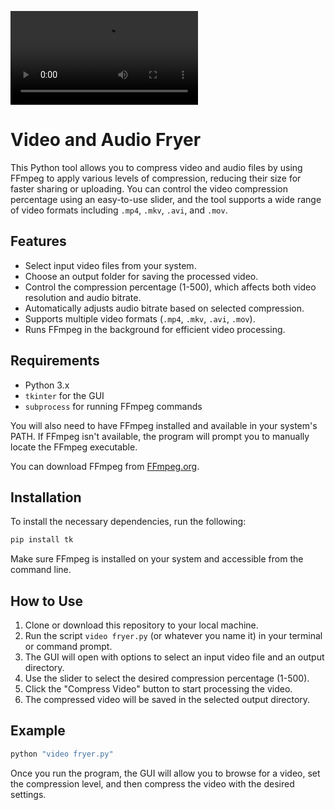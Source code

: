 ![video](https://files.catbox.moe/yahi5s.mp4)

# Video and Audio Fryer

This Python tool allows you to compress video and audio files by using FFmpeg to apply various levels of compression, reducing their size for faster sharing or uploading. You can control the video compression percentage using an easy-to-use slider, and the tool supports a wide range of video formats including `.mp4`, `.mkv`, `.avi`, and `.mov`.

## Features

- Select input video files from your system.
- Choose an output folder for saving the processed video.
- Control the compression percentage (1-500), which affects both video resolution and audio bitrate.
- Automatically adjusts audio bitrate based on selected compression.
- Supports multiple video formats (`.mp4`, `.mkv`, `.avi`, `.mov`).
- Runs FFmpeg in the background for efficient video processing.

## Requirements

- Python 3.x
- `tkinter` for the GUI
- `subprocess` for running FFmpeg commands

You will also need to have FFmpeg installed and available in your system's PATH. If FFmpeg isn't available, the program will prompt you to manually locate the FFmpeg executable.

You can download FFmpeg from [FFmpeg.org](https://ffmpeg.org/download.html).

## Installation

To install the necessary dependencies, run the following:

```bash
pip install tk
```

Make sure FFmpeg is installed on your system and accessible from the command line.

## How to Use

1. Clone or download this repository to your local machine.
2. Run the script `video fryer.py` (or whatever you name it) in your terminal or command prompt.
3. The GUI will open with options to select an input video file and an output directory.
4. Use the slider to select the desired compression percentage (1-500).
5. Click the "Compress Video" button to start processing the video.
6. The compressed video will be saved in the selected output directory.

## Example

```bash
python "video fryer.py"
```

Once you run the program, the GUI will allow you to browse for a video, set the compression level, and then compress the video with the desired settings.
